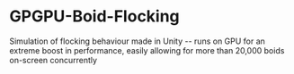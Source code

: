 # GPGPU-Boid-Flocking
Simulation of flocking behaviour made in Unity -- runs on GPU for an extreme boost in performance, easily allowing for more than 20,000 boids on-screen concurrently
